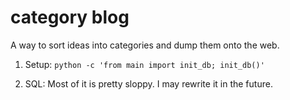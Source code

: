 # category blog

A way to sort ideas into categories and dump them onto the web.

1. Setup: `python -c 'from main import init_db; init_db()'`

2. SQL: Most of it is pretty sloppy. I may rewrite it in the future.
